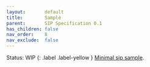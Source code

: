 ```yaml
---
layout:       default
title:        Sample
parent:       SIP Specification 0.1
has_children: false
nav_order:    8
nav_exclude:  false
---
```

Status: WIP
{: .label .label-yellow }
[Minimal sip sample](../../../../assets/sip_samples/cbee2999-1db5-4a69-9260-f216dee75623/).

